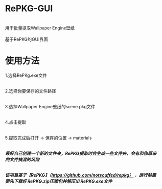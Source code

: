 # RePKG-GUI
\
用于批量提取Wallpaper Engine壁纸  
\
基于RePKG的GUI界面
# 使用方法
 1.选择RePKg.exe文件

\
 2.选择你要保存的文件路径

\
 3.选择Wallpaper Engine壁纸的scene.pkg文件

\
 4.点击提取

\
 5.提取完成后打开  ->  保存的位置  ->  materials

\
***最好自己创建一个新的文件夹，RePKG提取时会生成一些文件夹，会有和你原来的文件搞混的风险***

\
***该项目基于【RePKG】（https://github.com/notscuffed/repkg）
，运行前需要先下载好 RePKG.zip压缩包并解压出 RePKG.exe文件***

